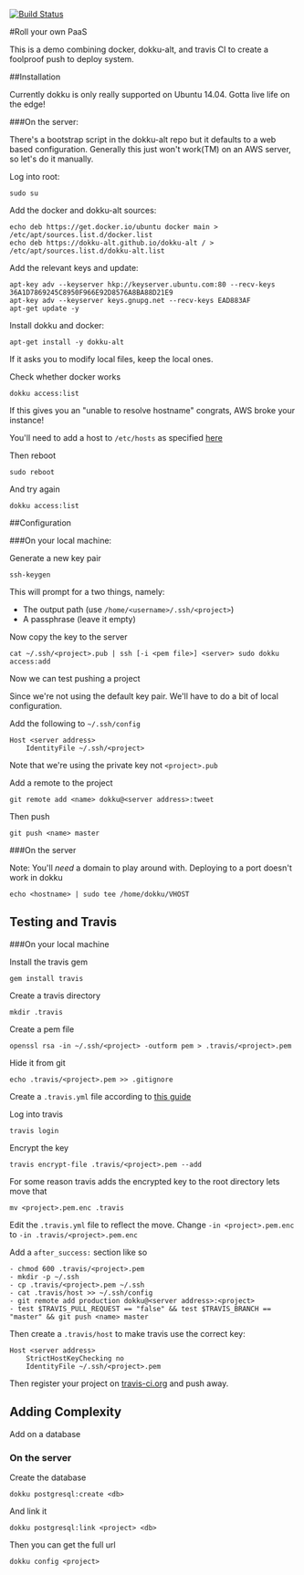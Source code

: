 [![Build Status](https://travis-ci.org/bitborn/tweet.py.svg?branch=master)](https://travis-ci.org/bitborn/tweet.py)

#Roll your own PaaS

This is a demo combining docker, dokku-alt, and travis CI to create a foolproof push to deploy system.

##Installation

Currently dokku is only really supported on Ubuntu 14.04. Gotta live life on the edge!

###On the server:

There's a bootstrap script in the dokku-alt repo but it defaults to a web based configuration. Generally this just won't work(TM) on an AWS server, so let's do it manually.

Log into root:

    sudo su

Add the docker and dokku-alt sources:

    echo deb https://get.docker.io/ubuntu docker main > /etc/apt/sources.list.d/docker.list
    echo deb https://dokku-alt.github.io/dokku-alt / > /etc/apt/sources.list.d/dokku-alt.list

Add the relevant keys and update:

    apt-key adv --keyserver hkp://keyserver.ubuntu.com:80 --recv-keys 36A1D7869245C8950F966E92D8576A8BA88D21E9
    apt-key adv --keyserver keys.gnupg.net --recv-keys EAD883AF
    apt-get update -y

Install dokku and docker:

    apt-get install -y dokku-alt

If it asks you to modify local files, keep the local ones.

Check whether docker works

    dokku access:list

If this gives you an "unable to resolve hostname" congrats, AWS broke your instance!

You'll need to add a host to `/etc/hosts` as specified [here](https://forums.aws.amazon.com/message.jspa?messageID=545056)

Then reboot

    sudo reboot

And try again

    dokku access:list

##Configuration

###On your local machine:

Generate a new key pair

    ssh-keygen

This will prompt for a two things, namely:
- The output path (use `/home/<username>/.ssh/<project>`)
- A passphrase (leave it empty)

Now copy the key to the server

    cat ~/.ssh/<project>.pub | ssh [-i <pem file>] <server> sudo dokku access:add

Now we can test pushing a project

Since we're not using the default key pair. We'll have to do a bit of local configuration.

Add the following to `~/.ssh/config`

    Host <server address>
        IdentityFile ~/.ssh/<project>

Note that we're using the private key not `<project>.pub`

Add a remote to the project

    git remote add <name> dokku@<server address>:tweet

Then push

    git push <name> master


###On the server

Note: You'll _need_ a domain to play around with. Deploying to a port doesn't work in dokku

    echo <hostname> | sudo tee /home/dokku/VHOST


## Testing and Travis

###On your local machine

Install the travis gem
    
    gem install travis

Create a travis directory

    mkdir .travis


Create a pem file

    openssl rsa -in ~/.ssh/<project> -outform pem > .travis/<project>.pem

Hide it from git

    echo .travis/<project>.pem >> .gitignore

Create a `.travis.yml` file according to [this guide](http://docs.travis-ci.com/user/build-configuration/#.travis.yml-file%3A-what-it-is-and-how-it-is-used)

Log into travis

    travis login

Encrypt the key 

    travis encrypt-file .travis/<project>.pem --add

For some reason travis adds the encrypted key to the root directory lets move that

    mv <project>.pem.enc .travis

Edit the `.travis.yml` file to reflect the move.
Change `-in <project>.pem.enc` to `-in .travis/<project>.pem.enc`


Add a `after_success:` section like so

    - chmod 600 .travis/<project>.pem
    - mkdir -p ~/.ssh
    - cp .travis/<project>.pem ~/.ssh
    - cat .travis/host >> ~/.ssh/config
    - git remote add production dokku@<server address>:<project>
    - test $TRAVIS_PULL_REQUEST == "false" && test $TRAVIS_BRANCH == "master" && git push <name> master


Then create a `.travis/host` to make travis use the correct key:

    Host <server address>
        StrictHostKeyChecking no
        IdentityFile ~/.ssh/<project>.pem

Then register your project on [travis-ci.org](https://travis-ci.org) and push away.

## Adding Complexity

Add on a database

### On the server

Create the database

    dokku postgresql:create <db>

And link it

    dokku postgresql:link <project> <db>

Then you can get the full url

    dokku config <project>


